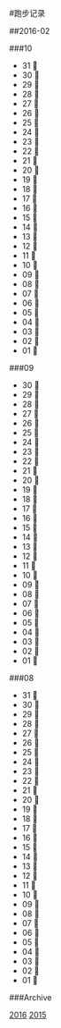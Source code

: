 #跑步记录

##2016-02


###10

* 31 🙇
* 30 💪
* 29 💪
* 28 💪
* 27 💪
* 26 💪
* 25 🙇
* 24 💪
* 23 🙇
* 22 💪
* 21 💪
* 20 💪
* 19 💪
* 18 💪
* 17 🙇
* 16 💪
* 15 🙇
* 14 💪
* 13 🙇
* 12 💪
* 11 💪
* 10 🙇
* 09 🙇
* 08 🙇
* 07 💪
* 06 💪
* 05 💪
* 04 💪
* 03 💪
* 02 💪
* 01 💪

###09

* 30 🙇
* 29 💪
* 28 💪
* 27 💪
* 26 🙇
* 25 💪
* 24 🙇
* 23 💪
* 22 🙇
* 21 🙇
* 20 💪
* 19 🙇
* 18 💪
* 17 💪
* 16 💪
* 15 🙇
* 14 🙇
* 13 💊
* 12 💪
* 11 🙇
* 10 💪
* 09 💪
* 08 🙇
* 07 🙇
* 06 🙇
* 05 🙇
* 04 🙇
* 03 🙇
* 02 🙇
* 01 💪

###08

* 31 🙇
* 30 🙇
* 29 🙇
* 28 🙇
* 27 💪
* 26 🙇
* 25 💪
* 24 🙇
* 23 💪
* 22 🙇
* 21 🙇
* 20 💪
* 19 💪
* 18 💪
* 17 🙇
* 16 🙇
* 15 🙇
* 14 💪
* 13 💪
* 12 💪
* 11 🙇
* 10 🙇
* 09 💪
* 08 🙇
* 07 💪
* 06 🙇
* 05 💪
* 04 💪
* 03 🙇
* 02 💪
* 01 🙇








###Archive

[2016](/archive/2016.md)
[2015](/archive/2015.md)
